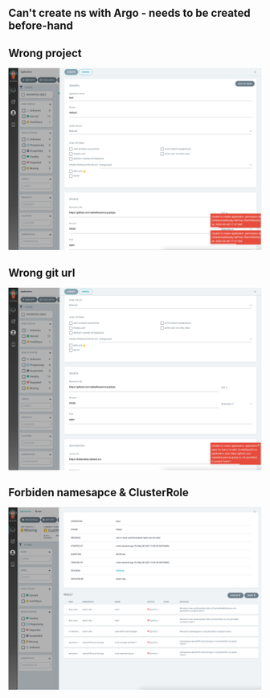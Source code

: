 
## Can't create ns with Argo - needs to be created before-hand

## Wrong project

![](test0/fail-default-project.png)

## Wrong git url

![](test0/fail-git-url.png)

## Forbiden namesapce & ClusterRole

![](test1/sync-fail.png)


